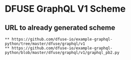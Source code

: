 # DFUSE GraphQL V1 Scheme
 ## URL to already generated scheme
    ** https://github.com/dfuse-io/example-graphql-python/tree/master/dfuse/graphql/v1
    ** https://github.com/dfuse-io/example-graphql-python/blob/master/dfuse/graphql/v1/graphql_pb2.py